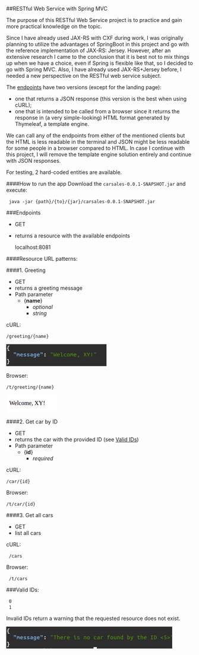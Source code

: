 ##RESTful Web Service with Spring MVC

The purpose of this RESTful Web Service project is to practice and gain more practical knowledge on the topic.

Since I have already used JAX-RS with CXF during work, I was originally planning to utilize the advantages of SpringBoot in this project and go with the reference implementation of JAX-RS: Jersey.
However, after an extensive research I came to the conclusion that it is best not to mix things up when we have a choice, even if Spring is flexible like that, so I decided to go with Spring MVC. Also, I have already used JAX-RS+Jersey before, I needed a new perspective on the RESTful web service subject. 

The [endpoints](#resource-url-patterns) have two versions (except for the landing page): 
*  one that returns a JSON response (this version is the best when using cURL);
*  one that is intended to be called from a browser since it returns the response in (a very simple-looking) HTML format generated by Thymeleaf, a template engine.

We can call any of the endpoints from either of the mentioned clients but the HTML is less readable in the terminal and JSON might be less readable for some people in a browser compared to HTML.
In case I continue with this project, I will remove the template engine solution entirely and continue with JSON responses.

For testing, 2 hard-coded entities are available.

####How to run the app
Download the `carsales-0.0.1-SNAPSHOT.jar` and execute:

     java -jar {path}/{to}/{jar}/carsales-0.0.1-SNAPSHOT.jar

###Endpoints

* GET
* returns a resource with the available endpoints 


    localhost:8081

####Resource URL patterns:

####1. Greeting
   * GET
   * returns a greeting message
   * Path parameter
     * {**name**}
       * *optional*
       * *string*

cURL:

    /greeting/{name}

![example](src/main/resources/static/greeting-example.png?raw=true)



Browser:

    /t/greeting/{name}
![example](src/main/resources/static/greeting-t-example.png?raw=true)

####2. Get car by ID
   * GET
   * returns the car with the provided ID (see [Valid IDs](#valid-ids))  
   * Path parameter
     * {**id**}
       * *required*

cURL:

    /car/{id}

Browser:

    /t/car/{id}


####3. Get all cars
   * GET
   * list all cars
    
cURL:

     /cars

Browser:

     /t/cars

###Valid IDs:

     0
     1
Invalid IDs return a warning that the requested resource does not exist.

![example](src/main/resources/static/example.png?raw=true)
